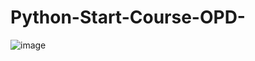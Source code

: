 # Python-Start-Course-OPD-



![image](https://user-images.githubusercontent.com/66479764/221113147-22f1976e-232c-4434-8834-4940df508567.png)

